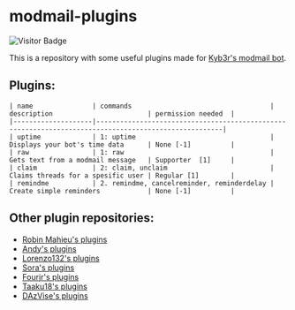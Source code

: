 # modmail-plugins
![Visitor Badge](https://visitor-badge.laobi.icu/badge?page_id=coalbyte.modmail-plugins)

This is a repository with some useful plugins made for [Kyb3r's modmail bot](https://github.com/kyb3r/modmail).

## Plugins:

```
| name               | commands                                   | description                        | permission needed  |
|--------------------|------------------------------------------------------------------------------------------------------|
| uptime             | 1: uptime                                  | Displays your bot's time data      | None [-1]          | 
| raw                | 1: raw                                     | Gets text from a modmail message   | Supporter  [1]     | 
| claim              | 2: claim, unclaim                          | Claims threads for a spesific user | Regular [1]        |
| remindme           | 2. remindme, cancelreminder, reminderdelay | Create simple reminders            | None [-1]          |
```

## Other plugin repositories:
- [Robin Mahieu's plugins](https://github.com/robinmahieu/modmail-plugins)
- [Andy's plugins](https://github.com/matrix2113/modmail-plugins)
- [Lorenzo132's plugins](https://github.com/lorenzo132/modmail-plugins)
- [Sora's plugins](https://github.com/6days9weeks/modmail-plugins)
- [Fourjr's plugins](https://github.com/fourjr/modmail-plugins)
- [Taaku18's plugins](https://github.com/Taaku18/modmail-plugins)
- [DAzVise's plugins](https://github.com/DAzVise/modmail-plugins/tree/master/role)

